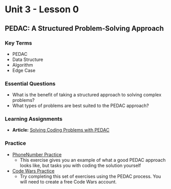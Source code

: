 # Unit 3 - Lesson 0
## PEDAC: A Structured Problem-Solving Approach

### Key Terms
* PEDAC
* Data Structure
* Algorithm
* Edge Case

### Essential Questions
* What is the benefit of taking a structured approach to solving complex problems?
* What types of problems are best suited to the PEDAC approach?

### Learning Assignments
* **Article:** [Solving Coding Problems with PEDAC](https://medium.com/launch-school/solving-coding-problems-with-pedac-29141331f93f)

### Practice 
* [PhoneNumber Practice](./practice/phone-number.js)
    * This exercise gives you an example of what a good PEDAC approach looks like, but tasks you with coding the solution yourself
* [Code Wars Practice](https://www.codewars.com/collections/easy-medium-katas)
    * Try completing this set of exercises using the PEDAC process. You will need to create a free Code Wars account. 
